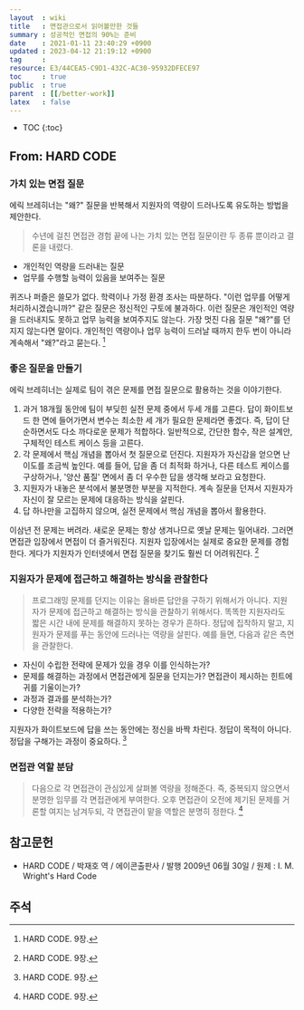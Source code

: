 ```yaml
---
layout  : wiki
title   : 면접관으로서 읽어볼만한 것들
summary : 성공적인 면접의 90%는 준비
date    : 2021-01-11 23:40:29 +0900
updated : 2023-04-12 21:19:12 +0900
tag     : 
resource: E3/44CEA5-C9D1-432C-AC30-95932DFECE97
toc     : true
public  : true
parent  : [[/better-work]]
latex   : false
---
```

* TOC
{:toc}

## From: HARD CODE

### 가치 있는 면접 질문

에릭 브레히너는 "왜?" 질문을 반복해서 지원자의 역량이 드러나도록 유도하는 방법을 제안한다.

> 수년에 걸친 면접관 경험 끝에 나는 가치 있는 면접 질문이란 두 종류 뿐이라고 결론을 내렸다.
- 개인적인 역량을 드러내는 질문
- 업무를 수행할 능력이 있음을 보여주는 질문
>
퀴즈나 퍼즐은 쓸모가 없다. 학력이나 가정 환경 조사는 따분하다.
"이런 업무를 어떻게 처리하시겠습니까?" 같은 질문은 정신적인 구토에 불과하다.
이런 질문은 개인적인 역량을 드러내지도 못하고 업무 능력을 보여주지도 않는다.
가장 멋진 다음 질문 "왜?"를 던지지 않는다면 말이다.
개인적인 역량이나 업무 능력이 드러날 때까지 한두 번이 아니라 계속해서 "왜?"라고 묻는다.
[^hardcode-9]

### 좋은 질문을 만들기

에릭 브레히너는 실제로 팀이 겪은 문제를 면접 질문으로 활용하는 것을 이야기한다.

>
1. 과거 18개월 동안에 팀이 부딪힌 실전 문제 중에서 두세 개를 고른다. 답이 화이트보드 한 면에 들어가면서 변수는 최소한 세 개가 필요한 문제라면 좋겠다. 즉, 답이 단순하면서도 다소 까다로운 문제가 적합하다. 일반적으로, 간단한 함수, 작은 설계안, 구체적인 테스트 케이스 등을 고른다.
2. 각 문제에서 핵심 개념을 뽑아서 첫 질문으로 던진다. 지원자가 자신감을 얻으면 난이도를 조금씩 높인다. 예를 들어, 답을 좀 더 최적화 하거나, 다른 테스트 케이스를 구상하거나, '양산 품질' 면에서 좀 더 우수한 답을 생각해 보라고 요청한다.
3. 지원자가 내놓은 분석에서 불분명한 부분을 지적한다. 계속 질문을 던져서 지원자가 자신이 잘 모르는 문제에 대응하는 방식을 살핀다.
4. 답 하나만을 고집하지 않으며, 실전 문제에서 핵심 개념을 뽑아서 활용한다.
>
이삼년 전 문제는 버려라. 새로운 문제는 항상 생겨나므로 옛날 문제는 밀어내라.
그러면 면접관 입장에서 면접이 더 즐거워진다.
지원자 입장에서는 실제로 중요한 문제를 경험한다.
게다가 지원자가 인터넷에서 면접 질문을 찾기도 훨씬 더 어려워진다.
[^hardcode-9]

### 지원자가 문제에 접근하고 해결하는 방식을 관찰한다

> 프로그래밍 문제를 던지는 이유는 올바른 답안을 구하기 위해서가 아니다.
지원자가 문제에 접근하고 해결하는 방식을 관찰하기 위해서다.
똑똑한 지원자라도 짧은 시간 내에 문제를 해결하지 못하는 경우가 흔하다.
정답에 집착하지 말고, 지원자가 문제를 푸는 동안에 드러나는 역량을 살핀다.
예를 들면, 다음과 같은 측면을 관찰한다.
>
- 자신이 수립한 전략에 문제가 있을 경우 이를 인식하는가?
- 문제를 해결하는 과정에서 면접관에게 질문을 던지는가? 면접관이 제시하는 힌트에 귀를 기울이는가?
- 과정과 결과를 분석하는가?
- 다양한 전략을 적용하는가?
>
지원자가 화이트보드에 답을 쓰는 동안에는 정신을 바짝 차린다.
정답이 목적이 아니다.
정답을 구해가는 과정이 중요하다.
[^hardcode-9]

### 면접관 역할 분담

> 다음으로 각 면접관이 관심있게 살펴볼 역량을 정해준다.
즉, 중복되지 않으면서 분명한 임무를 각 면접관에게 부여한다.
오후 면접관이 오전에 제기된 문제를 거론할 여지는 남겨두되,
각 면접관이 맡을 역할은 분명히 정한다.
[^hardcode-9]

## 참고문헌

- HARD CODE / 박재호 역 / 에이콘출판사 / 발행 2009년 06월 30일 / 원제 : I. M. Wright's Hard Code

## 주석
[^hardcode-9]: HARD CODE. 9장.

